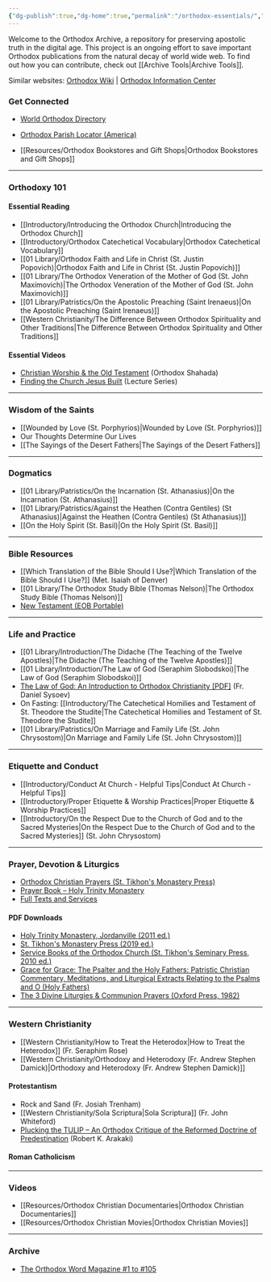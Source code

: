 ```yaml
---
{"dg-publish":true,"dg-home":true,"permalink":"/orthodox-essentials/","tags":["gardenEntry"],"dgPassFrontmatter":true,"noteIcon":""}
---
```


Welcome to the Orthodox Archive, a repository for preserving apostolic truth in the digital age. This project is an ongoing effort to save important Orthodox publications from the natural decay of world wide web. To find out how you can contribute, check out [[Archive Tools\|Archive Tools]].

Similar websites: [Orthodox Wiki](https://orthodoxwiki.org/) | [Orthodox Information Center](http://orthodoxinfo.com/)


### Get Connected
- [World Orthodox Directory](https://orthodox-world.org/en/index)
- [Orthodox Parish Locator (America)](https://www.assemblyofbishops.org/directories/parishes/)

- [[Resources/Orthodox Bookstores and Gift Shops\|Orthodox Bookstores and Gift Shops]]
---
### Orthodoxy 101

#### Essential Reading
- [[Introductory/Introducing the Orthodox Church\|Introducing the Orthodox Church]]
- [[Introductory/Orthodox Catechetical Vocabulary\|Orthodox Catechetical Vocabulary]]
- [[01 Library/Orthodox Faith and Life in Christ (St. Justin Popovich)\|Orthodox Faith and Life in Christ (St. Justin Popovich)]]
- [[01 Library/The Orthodox Veneration of the Mother of God (St. John Maximovich)\|The Orthodox Veneration of the Mother of God (St. John Maximovich)]]
- [[01 Library/Patristics/On the Apostolic Preaching (Saint Irenaeus)\|On the Apostolic Preaching (Saint Irenaeus)]]
- [[Western Christianity/The Difference Between Orthodox Spirituality and Other Traditions\|The Difference Between Orthodox Spirituality and Other Traditions]]

#### Essential Videos
- [Christian Worship & the Old Testament](https://www.youtube.com/watch?v=jkmh68urI6A) (Orthodox Shahada)
- [Finding the Church Jesus Built](https://www.youtube.com/playlist?list=PLbDsxw-e0m3mIkapUEZ_-5BEOr19F4t73) (Lecture Series)

---
### Wisdom of the Saints
- [[Wounded by Love (St. Porphyrios)\|Wounded by Love (St. Porphyrios)]]
- Our Thoughts Determine Our Lives
- [[The Sayings of the Desert Fathers\|The Sayings of the Desert Fathers]]
---
### Dogmatics
- [[01 Library/Patristics/On the Incarnation (St. Athanasius)\|On the Incarnation (St. Athanasius)]]
- [[01 Library/Patristics/Against the Heathen (Contra Gentiles) (St Athanasius)\|Against the Heathen (Contra Gentiles) (St Athanasius)]]
- [[On the Holy Spirit (St. Basil)\|On the Holy Spirit (St. Basil)]]
---
### Bible Resources
- [[Which Translation of the Bible Should I Use?\|Which Translation of the Bible Should I Use?]] (Met. Isaiah of Denver)
- [[01 Library/The Orthodox Study Bible (Thomas Nelson)\|The Orthodox Study Bible (Thomas Nelson)]]
- [New Testament (EOB Portable)](https://stmpress.com/products/the-new-testament)
---
### Life and Practice
- [[01 Library/Introduction/The Didache (The Teaching of the Twelve Apostles)\|The Didache (The Teaching of the Twelve Apostles)]]
- [[01 Library/Introduction/The Law of God (Seraphim Slobodskoi)\|The Law of God (Seraphim Slobodskoi)]]
- [The Law of God: An Introduction to Orthodox Christianity [PDF]](https://mega.nz/file/VItngBLZ#MEVUhCy0KtmmOjrrL2Y09JWrY5AbRoaCcBM9iyJHH4A) (Fr. Daniel Sysoev)
- On Fasting: [[Introductory/The Catechetical Homilies and Testament of St. Theodore the Studite\|The Catechetical Homilies and Testament of St. Theodore the Studite]]
- [[01 Library/Patristics/On Marriage and Family Life (St. John Chrysostom)\|On Marriage and Family Life (St. John Chrysostom)]]
---
### Etiquette and Conduct
- [[Introductory/Conduct At Church - Helpful Tips\|Conduct At Church - Helpful Tips]]
- [[Introductory/Proper Etiquette & Worship Practices\|Proper Etiquette & Worship Practices]]
- [[Introductory/On the Respect Due to the Church of God and to the Sacred Mysteries\|On the Respect Due to the Church of God and to the Sacred Mysteries]] (St. John Chrysostom)
---
### Prayer, Devotion & Liturgics
- [Orthodox Christian Prayers (St. Tikhon's Monastery Press)](https://stmpress.com/products/orthodox-christian-prayers)
- [Prayer Book – Holy Trinity Monastery](https://holytrinitypublications.com/product/prayer-book/)
- [Full Texts and Services](https://www.orthodox.net/services/index.html)
#### PDF Downloads
- [Holy Trinity Monastery, Jordanville (2011 ed.)](https://mega.nz/file/JZ8VxB4K#Yf4UCYpK1enBU2azLOd3Pg98Ay17E_Y_SKU3f6Ob780)
- [St. Tikhon's Monastery Press (2019 ed.)](https://mega.nz/file/BcV0AL5B#QZgKu5aHegHZylEOq7vTN7ylWRybn4o_bkcXNqZlqLA)
- [Service Books of the Orthodox Church (St. Tikhon's Seminary Press, 2010 ed.)](https://mega.nz/file/0QcwRa4K#CMgFmk8KYVut7BTxwpKqfS1VFJZRGosGf9CtbvLm-KM)
- [Grace for Grace: The Psalter and the Holy Fathers: Patristic Christian Commentary, Meditations, and Liturgical Extracts Relating to the Psalms and O (Holy Fathers)](https://mega.nz/file/kBNXBIpT#UhrxkjwSX7chRdDVheJT8WpWeftsudsavEZsVnSr3VU)
- [The 3 Divine Liturgies & Communion Prayers (Oxford Press, 1982)](https://mega.nz/file/pIExRA7R#YLG_M030C8qQQ5SSsSbvEORE3QXY1HMIgxmKx7DvNWg)

---
### Western Christianity
- [[Western Christianity/How to Treat the Heterodox\|How to Treat the Heterodox]] (Fr. Seraphim Rose)
- [[Western Christianity/Orthodoxy and Heterodoxy (Fr. Andrew Stephen Damick)\|Orthodoxy and Heterodoxy (Fr. Andrew Stephen Damick)]]
#### Protestantism
- Rock and Sand (Fr. Josiah Trenham)
- [[Western Christianity/Sola Scriptura\|Sola Scriptura]] (Fr. John Whiteford)
- [Plucking the TULIP – An Orthodox Critique of the Reformed Doctrine of Predestination](https://mega.nz/file/pUFhiBAA#2lx-WMTroTKMfl79VFl8cgnCQSl98JyT0KXX_bMy4rg) (Robert K. Arakaki)

#### Roman Catholicism

---
### Videos
- [[Resources/Orthodox Christian Documentaries\|Orthodox Christian Documentaries]]
- [[Resources/Orthodox Christian Movies\|Orthodox Christian Movies]]
---
### Archive
- [The Orthodox Word Magazine #1 to #105](https://archive.org/details/100101V17N05061981SepOctNovDec/001%20V01N01%201965%20Jan%20Feb/mode/2up)


